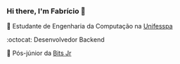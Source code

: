 ### Hi there, I'm Fabrício 👋

:blue_book: Estudante de Engenharia da Computação na [Unifesspa](https://unifesspa.edu.br/)

:octocat: Desenvolvedor Backend

:office: Pós-júnior da [Bits Jr](https://www.bitsjr.com.br/)
<!--
**Orion-Hunter/Orion-Hunter** is a ✨ _special_ ✨ repository because its `README.md` (this file) appears on your GitHub profile.

## 🔭 I’m currently working on ...

- Desenvolvimento de um sistema de registro de atendimentos para a Secretaria de Indústria, Comércio, Mineração, Ciência e Tecnologia da Prefeitura de Marabá-PA. 


## - 🌱 I’m currently learning ...

 - Estatística para ciência de dados
 - Machine Learning
 

<> ## - 💬 Ask me about ...
  

<> Here are some ideas to get you started:

<> - 🔭 I’m currently working on ...
<> - 🌱 I’m currently learning ...
<> - 👯 I’m looking to collaborate on ...
<> - 🤔 I’m looking for help with ...
<> - 💬 Ask me about ...
<> - 📫 How to reach me: ...
<> - 😄 Pronouns: ...
<> - ⚡ Fun fact: ...
<> -->

